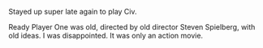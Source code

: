 Stayed up super late again to play Civ.

Ready Player One was old, directed by old director Steven Spielberg, with old ideas. I was disappointed. It was only an action movie.
